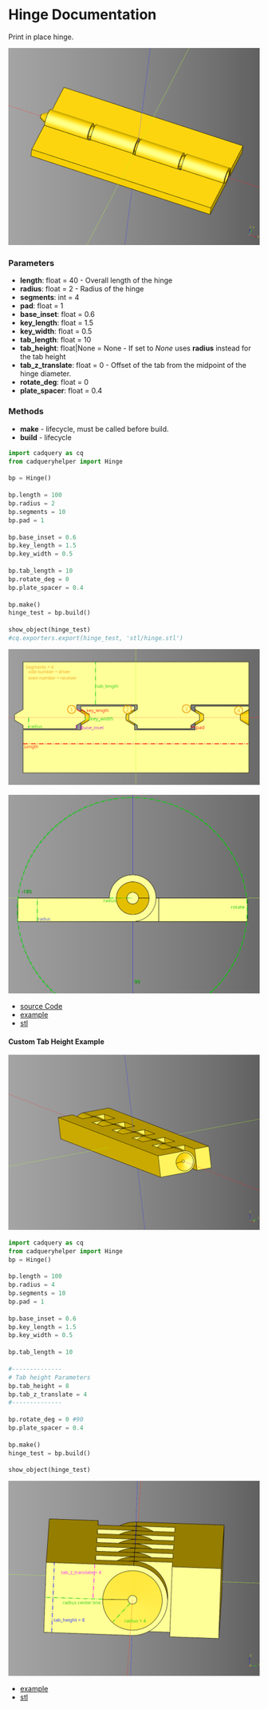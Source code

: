 # Hinge Documentation

Print in place hinge.

![](image/hinge/02.png)

### Parameters
* **length**: float = 40 - Overall length of the hinge
* **radius**: float = 2 - Radius of the hinge
* **segments**: int = 4 
* **pad**: float = 1
* **base_inset**: float = 0.6
* **key_length**: float = 1.5
* **key_width**: float = 0.5
* **tab_length**: float = 10
* **tab_height**: float|None = None - If set to *None* uses **radius** instead for the tab height
* **tab_z_translate**: float = 0 - Offset of the tab from the midpoint of the hinge diameter.
* **rotate_deg**: float = 0
* **plate_spacer**: float = 0.4

### Methods
* **make** - lifecycle, must be called before build.
* **build** - lifecycle

``` python
import cadquery as cq
from cadqueryhelper import Hinge

bp = Hinge()

bp.length = 100
bp.radius = 2
bp.segments = 10 
bp.pad = 1

bp.base_inset = 0.6
bp.key_length = 1.5
bp.key_width = 0.5

bp.tab_length = 10
bp.rotate_deg = 0
bp.plate_spacer = 0.4

bp.make()
hinge_test = bp.build()

show_object(hinge_test)
#cq.exporters.export(hinge_test, 'stl/hinge.stl')
```

![](image/hinge/05.png)<br /><br />
![](image/hinge/06.png)

* [source Code](../src/cadqueryhelper/Hinge.py)
* [example](../example/hinge.py)
* [stl](../stl/hinge.stl)

#### Custom Tab Height Example

![](image/hinge/08.png)

``` python
import cadquery as cq
from cadqueryhelper import Hinge
bp = Hinge()

bp.length = 100
bp.radius = 4
bp.segments = 10 
bp.pad = 1

bp.base_inset = 0.6
bp.key_length = 1.5
bp.key_width = 0.5

bp.tab_length = 10

#--------------
# Tab height Parameters
bp.tab_height = 8
bp.tab_z_translate = 4
#--------------

bp.rotate_deg = 0 #90
bp.plate_spacer = 0.4

bp.make()
hinge_test = bp.build()

show_object(hinge_test)
```

![](image/hinge/09.png)

* [example](../example/hinge_larger_tab.py)
* [stl](../stl/hinge_larger_tab.stl)